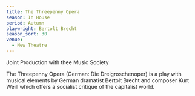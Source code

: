 ```yaml
---
title: The Threepenny Opera
season: In House
period: Autumn
playwright: Bertolt Brecht
season_sort: 30
venue:
  - New Theatre
---
```


Joint Production with thee Music Society

The Threepenny Opera (German: Die Dreigroschenoper) is a play with musical elements by German dramatist Bertolt Brecht and composer Kurt Weill which offers a socialist critique of the capitalist world.